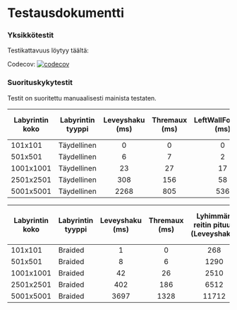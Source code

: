 <h1>Testausdokumentti</h1>


<h3>Yksikkötestit</h3>

Testikattavuus löytyy täältä:

Codecov: [![codecov](https://codecov.io/gh/johyry/maze-pathfinder/branch/master/graph/badge.svg)](https://codecov.io/gh/johyry/maze-pathfinder)


<h3>Suorituskykytestit</h3>

Testit on suoritettu manuaalisesti mainista testaten.


| Labyrintin koko  | Labyrintin tyyppi | Leveyshaku (ms) | Thremaux (ms) | LeftWallFollower (ms) | Laskentakierroksia keskimäärin (Leveyshaku) | Laskentakierroksia keskimäärin (Thremaux) | Laskentakierroksia keskimäärin (LeftWallFollower) | Keskiarvo # kierroksesta |
| ------------- | ------------- | :-------------: | :-------------: | :-------------: | :-------------: | :-------------: | :-------------: | :-------------: | 
| 101x101 | Täydellinen | 0 | 0 | 0 | 4600 | 4985 | 6265 | 100 |
| 501x501 | Täydellinen | 6 | 7 | 2 | 85721 | 123983 | 111197 | 100 |
| 1001x1001 | Täydellinen | 23 | 27 | 17 | 257843 | 467237 | 888951 | 100 |
| 2501x2501 | Täydellinen | 308 | 156 | 58 | 2900208 | 3187324 | 3438121 | 100 |
| 5001x5001 | Täydellinen | 2268 | 805 | 536 | 9238541 | 13792721 | 21625401 | 10 |

| Labyrintin koko  | Labyrintin tyyppi | Leveyshaku (ms) | Thremaux (ms) | Lyhimmän reitin pituus (Leveyshaku) | Lyhimmän reitin pituus (Thremaux) | Laskentakierroksia keskimäärin (Leveyshaku) | Laskentakierroksia keskimäärin (Thremaux) | Keskiarvo # kierroksesta |
| ------------- | ------------- | :-------------: | :-------------: | :-------------: | :-------------: | :-------------: | :-------------: | :-------------: | 
| 101x101 | Braided | 1 | 0 | 268 | 948 | 4478 | 5762 | 100 | 
| 501x501 | Braided | 8 | 6 | 1290 | 11799 | 114783 | 132702 | 100 | 
| 1001x1001 | Braided | 42 | 26 | 2510 | 45080 | 449849 | 525827 | 100 | 
| 2501x2501 | Braided | 402 | 186 | 6512 | 222099 | 2804233 | 3448630 | 100 | 
| 5001x5001 | Braided | 3697 | 1328 | 11712 | 691084 | 11675719 | 13885985 | 10 | 
